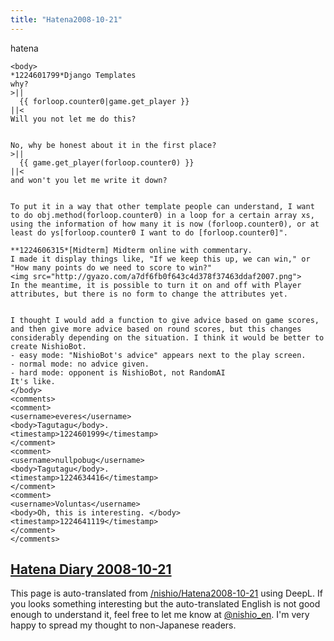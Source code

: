 ```yaml
---
title: "Hatena2008-10-21"
---
```


hatena

```
<body>
*1224601799*Django Templates
why?
>||
  {{ forloop.counter0|game.get_player }}
||<
Will you not let me do this?


No, why be honest about it in the first place?
>||
  {{ game.get_player(forloop.counter0) }}
||<
and won't you let me write it down?


To put it in a way that other template people can understand, I want to do obj.method(forloop.counter0) in a loop for a certain array xs, using the information of how many it is now (forloop.counter0), or at least do ys[forloop.counter0 I want to do [forloop.counter0]".

**1224606315*[Midterm] Midterm online with commentary.
I made it display things like, "If we keep this up, we can win," or "How many points do we need to score to win?"
<img src="http://gyazo.com/a7df6fb0f643c4d378f37463ddaf2007.png">
In the meantime, it is possible to turn it on and off with Player attributes, but there is no form to change the attributes yet.


I thought I would add a function to give advice based on game scores, and then give more advice based on round scores, but this changes considerably depending on the situation. I think it would be better to create NishioBot.
- easy mode: "NishioBot's advice" appears next to the play screen.
- normal mode: no advice given.
- hard mode: opponent is NishioBot, not RandomAI
It's like.
</body>
<comments>
<comment>
<username>everes</username>
<body>Tagutagu</body>.
<timestamp>1224601999</timestamp>
</comment>
<comment>
<username>nullpobug</username>
<body>Tagutagu</body>.
<timestamp>1224634416</timestamp>
</comment>
<comment>
<username>Voluntas</username>
<body>Oh, this is interesting. </body>
<timestamp>1224641119</timestamp>
</comment>
</comments>
```


[Hatena Diary 2008-10-21](https://nishiohirokazu.hatenadiary.org/archive/2008/10/21)
---
This page is auto-translated from [/nishio/Hatena2008-10-21](https://scrapbox.io/nishio/Hatena2008-10-21) using DeepL. If you looks something interesting but the auto-translated English is not good enough to understand it, feel free to let me know at [@nishio_en](https://twitter.com/nishio_en). I'm very happy to spread my thought to non-Japanese readers.